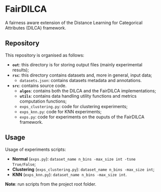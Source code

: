 # FairDILCA
A fairness aware extension of the Distance Learning for Categorical Attributes (DILCA) framework.

## Repository
This repository is organised as follows:
- **`out`**: this directory is for storing output files (mainly experimental results);
- **`rsc`**: this directory contains datasets and, more in general, input data;
	- `datasets.json`: contains datasets metadata and annotations.
- **`src`**: contains source code.
	- **`algos`**: contains both the DILCA and the FairDILCA implementations;
	- **`utils`**: contains data handling utility functions and metrics computation functions;
	- `exps_clustering.py`: code for clustering experiments;
	- `exps_knn.py`: code for KNN experiments;
	- `exps.py`: code for experiments on the ouputs of the FairDILCA framework.

## Usage
Usage of experiments scripts:
- **Normal** (`exps.py`): `dataset_name n_bins -max_size int -tsne True/False`;
- **Clustering** (`exps_clustering.py`): `dataset_name n_bins -max_size int`;
- **KNN** (`exps_knn.py`): `dataset_name n_bins -max_size int`.

**Note**: run scripts from the project root folder.
